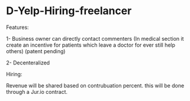 # D-Yelp-Hiring-freelancer

Features:

1- Business owner can directly contact commenters (In medical section it create an incentive for patients which leave a doctor for ever still help others) (patent pending)

2- Decenteralized


Hiring: 

Revenue will be shared based on contrubuation percent. this will be done through a Jur.io contract.
